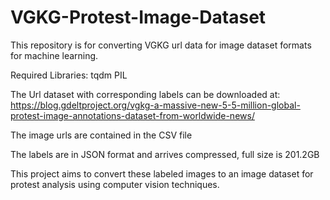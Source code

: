 # VGKG-Protest-Image-Dataset
This repository is for converting VGKG url data for image dataset formats for machine learning.

Required Libraries:
tqdm
PIL

The Url dataset with corresponding labels can be downloaded at:
https://blog.gdeltproject.org/vgkg-a-massive-new-5-5-million-global-protest-image-annotations-dataset-from-worldwide-news/

The image urls are contained in the CSV file

The labels are in JSON format and arrives compressed, full size is 201.2GB

This project aims to convert these labeled images to an image dataset for protest analysis using computer vision techniques.